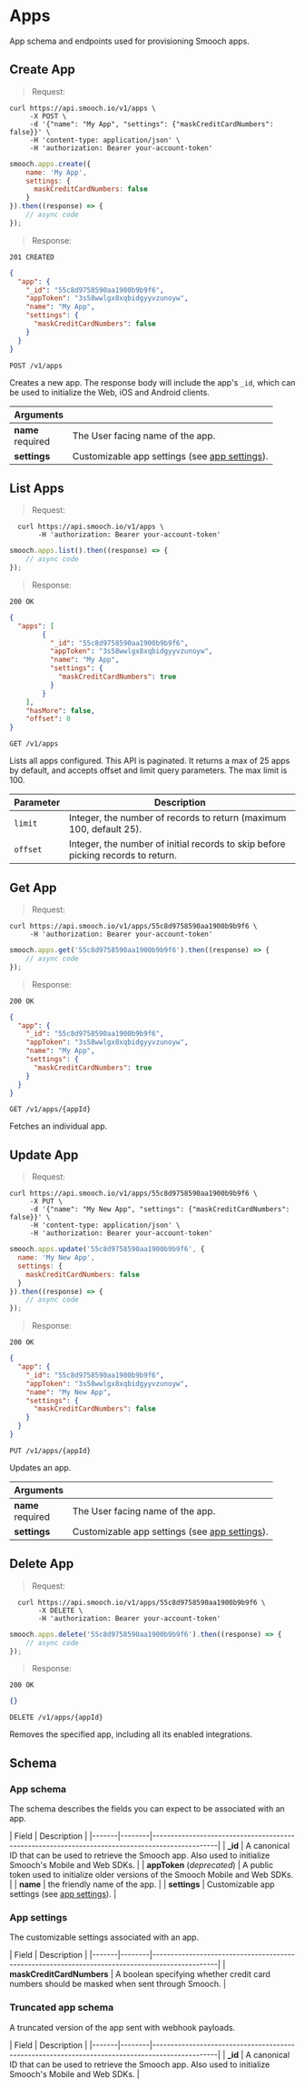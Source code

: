 # Apps

App schema and endpoints used for provisioning Smooch apps.

## Create App

> Request:

```shell
curl https://api.smooch.io/v1/apps \
     -X POST \
     -d '{"name": "My App", "settings": {"maskCreditCardNumbers": false}}' \
     -H 'content-type: application/json' \
     -H 'authorization: Bearer your-account-token'
```

```javascript
smooch.apps.create({
    name: 'My App',
    settings: {
      maskCreditCardNumbers: false
    }    
}).then((response) => {
    // async code
});
```

> Response:

```
201 CREATED
```
```json
{
  "app": {
    "_id": "55c8d9758590aa1900b9b9f6",
    "appToken": "3s58wwlgx8xqbidgyyvzunoyw",
    "name": "My App",
    "settings": {
      "maskCreditCardNumbers": false
    }    
  }
}
```

<api>`POST /v1/apps`</api>

Creates a new app. The response body will include the app's `_id`, which can be used to initialize the Web, iOS and Android clients.

| **Arguments**             |   |
|---------------------------|---|
| **name**<br/><span class='req'>required</span> | The User facing name of the app. |
| **settings**<br/> | Customizable app settings (see [app settings](#app-settings)). |

## List Apps

> Request:

```shell
  curl https://api.smooch.io/v1/apps \
       -H 'authorization: Bearer your-account-token'
```

```javascript
smooch.apps.list().then((response) => {
    // async code
});
```

> Response:

```
200 OK
```

```json
{
  "apps": [
        {
          "_id": "55c8d9758590aa1900b9b9f6",
          "appToken": "3s58wwlgx8xqbidgyyvzunoyw",
          "name": "My App",
          "settings": {
            "maskCreditCardNumbers": true
          }          
        }
    ],
    "hasMore": false,
    "offset": 0
}
```

<api>`GET /v1/apps`</api>

Lists all apps configured. This API is paginated. It returns a max of 25 apps by default, and accepts offset and limit query parameters. The max limit is 100.

| Parameter                | Description              |
|--------------------------|--------------------------|
| `limit`                  | Integer, the number of records to return (maximum 100, default 25). |
| `offset`                 | Integer, the number of initial records to skip before picking records to return. |

## Get App

> Request:

```shell
curl https://api.smooch.io/v1/apps/55c8d9758590aa1900b9b9f6 \
     -H 'authorization: Bearer your-account-token'
```

```javascript
smooch.apps.get('55c8d9758590aa1900b9b9f6').then((response) => {
    // async code
});
```

> Response:

```
200 OK
```
```json
{
  "app": {
    "_id": "55c8d9758590aa1900b9b9f6",
    "appToken": "3s58wwlgx8xqbidgyyvzunoyw",
    "name": "My App",
    "settings": {
      "maskCreditCardNumbers": true
    }
  }
}
```

<api>`GET /v1/apps/{appId}`</api>

Fetches an individual app.

## Update App

> Request:

```shell
curl https://api.smooch.io/v1/apps/55c8d9758590aa1900b9b9f6 \
     -X PUT \
     -d '{"name": "My New App", "settings": {"maskCreditCardNumbers": false}}' \
     -H 'content-type: application/json' \
     -H 'authorization: Bearer your-account-token'
```

```javascript
smooch.apps.update('55c8d9758590aa1900b9b9f6', {
  name: 'My New App',
  settings: {
    maskCreditCardNumbers: false
  }
}).then((response) => {
    // async code
});
```

> Response:

```
200 OK
```
```json
{
  "app": {
    "_id": "55c8d9758590aa1900b9b9f6",
    "appToken": "3s58wwlgx8xqbidgyyvzunoyw",
    "name": "My New App",
    "settings": {
      "maskCreditCardNumbers": false
    }
  }
}
```

<api>`PUT /v1/apps/{appId}`</api>

Updates an app.

| **Arguments**             |   |
|---------------------------|---|
| **name**<br/><span class='req'>required</span> | The User facing name of the app. |
| **settings**<br/> | Customizable app settings (see [app settings](#app-settings)). |

## Delete App

> Request:

```shell
  curl https://api.smooch.io/v1/apps/55c8d9758590aa1900b9b9f6 \
       -X DELETE \
       -H 'authorization: Bearer your-account-token'
```

```javascript
smooch.apps.delete('55c8d9758590aa1900b9b9f6').then((response) => {
    // async code
});
```

> Response:

```
200 OK
```
```json
{}
```

<api>`DELETE /v1/apps/{appId}`</api>

Removes the specified app, including all its enabled integrations.

## Schema

### App schema

The schema describes the fields you can expect to be associated with an app.

| Field | Description                                                                                    |
|-------|--------|------------------------------------------------------------------------------------------------|
| **_id**  | A canonical ID that can be used to retrieve the Smooch app. Also used to initialize Smooch's Mobile and Web SDKs.   |
| **appToken** (_deprecated_)  | A public token used to initialize older versions of the Smooch Mobile and Web SDKs. |
| **name**  | the friendly name of the app. |
| **settings** | Customizable app settings (see [app settings](#app-settings)). |

### App settings

The customizable settings associated with an app.

| Field | Description                                                                                    |
|-------|--------|------------------------------------------------------------------------------------------------|
| **maskCreditCardNumbers** | A boolean specifying whether credit card numbers should be masked when sent through Smooch. |

### Truncated app schema

A truncated version of the app sent with webhook payloads.

| Field | Description                                                                                    |
|-------|--------|------------------------------------------------------------------------------------------------|
| **_id**  | A canonical ID that can be used to retrieve the Smooch app. Also used to initialize Smooch's Mobile and Web SDKs.   |
